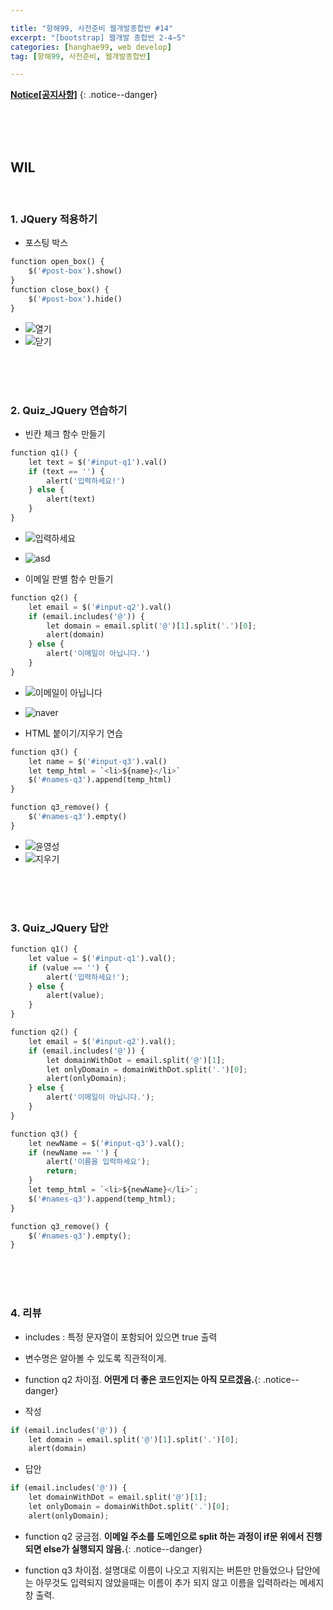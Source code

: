 ```yaml
--- 

title: "항해99, 사전준비 웹개발종합반 #14" 
excerpt: "[bootstrap] 웹개발 종합반 2-4~5" 
categories: [hanghae99, web develop]
tag: [항해99, 사전준비, 웹개발종합반] 

---
```


**[Notice[공지사항]](https://lilclown97.github.io/categories/#notice)**
{: .notice--danger}

<br><br><br>

## WIL 

<br>

### 1. JQuery 적용하기

- 포스팅 박스
```python
function open_box() {
    $('#post-box').show()
}
function close_box() {
    $('#post-box').hide()
}
```

- ![열기](https://user-images.githubusercontent.com/98236458/164395448-1c2d50e7-745a-4a69-aa35-ba12f624d840.PNG)
- ![닫기](https://user-images.githubusercontent.com/98236458/164395479-5191afde-89ec-4799-8015-2990ddeca97d.PNG)

<br><br><br>

### 2. Quiz_JQuery 연습하기

- 빈칸 체크 함수 만들기

```python
function q1() {
    let text = $('#input-q1').val()
    if (text == '') {
        alert('입력하세요!')
    } else {
        alert(text)
    }
}
```

- ![입력하세요](https://user-images.githubusercontent.com/98236458/164409311-9113e89f-76c8-446d-9a96-6f8c070eec17.PNG)
- ![asd](https://user-images.githubusercontent.com/98236458/164409371-741b6750-9914-4ec0-b972-b4a797d1537f.PNG)

- 이메일 판별 함수 만들기

```python
function q2() {
    let email = $('#input-q2').val()
    if (email.includes('@')) {
        let domain = email.split('@')[1].split('.')[0];
        alert(domain)
    } else {
        alert('이메일이 아닙니다.')
    }
}
```

- ![이메일이 아닙니다](https://user-images.githubusercontent.com/98236458/164409549-3c5c781e-1b88-47a8-b1d8-5324f8749a67.PNG)
- ![naver](https://user-images.githubusercontent.com/98236458/164409570-13de4326-a3ab-464f-87e5-675dce6c0ec0.PNG)


- HTML 붙이기/지우기 연습

```python
function q3() {
    let name = $('#input-q3').val()
    let temp_html = `<li>${name}</li>`
    $('#names-q3').append(temp_html)
}

function q3_remove() {
    $('#names-q3').empty()
}
```

- ![윤영성](https://user-images.githubusercontent.com/98236458/164409798-d8a90a60-2908-4510-8a65-c5ebbbd10393.PNG)
- ![지우기](https://user-images.githubusercontent.com/98236458/164409835-f5e635fd-3815-4bd3-9eca-18827c15ccad.PNG)

<br><br><br>

### 3. Quiz_JQuery 답안

```python
function q1() {
    let value = $('#input-q1').val();
    if (value == '') {
        alert('입력하세요!');
    } else {
        alert(value);
    }
}

function q2() {
    let email = $('#input-q2').val();
    if (email.includes('@')) {
        let domainWithDot = email.split('@')[1];
        let onlyDomain = domainWithDot.split('.')[0];
        alert(onlyDomain);
    } else {
        alert('이메일이 아닙니다.');
    }
}

function q3() {
    let newName = $('#input-q3').val();
    if (newName == '') {
        alert('이름을 입력하세요');
        return;
    }
    let temp_html = `<li>${newName}</li>`;
    $('#names-q3').append(temp_html);
}

function q3_remove() {
    $('#names-q3').empty();
}
```

<br><br><br>

### 4. 리뷰

- includes : 특정 문자열이 포함되어 있으면 true 출력

- 변수명은 알아볼 수 있도록 직관적이게.

- function q2 차이점. **어떤게 더 좋은 코드인지는 아직 모르겠음.**{: .notice--danger}

- 작성
```python
if (email.includes('@')) {
    let domain = email.split('@')[1].split('.')[0];
    alert(domain)
```
- 답안
```python
if (email.includes('@')) {
    let domainWithDot = email.split('@')[1];
    let onlyDomain = domainWithDot.split('.')[0];
    alert(onlyDomain);
```

- function q2 궁금점. **이메일 주소를 도메인으로 split 하는 과정이 if문 위에서 진행되면 else가 실행되지 않음.**{: .notice--danger}

- function q3 차이점. 설명대로 이름이 나오고 지워지는 버튼만 만들었으나 답안에는 아무것도 입력되지 않았을때는 이름이 추가 되지 않고 이름을 입력하라는 메세지창 출력.